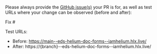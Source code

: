 Please always provide the [GitHub issue(s)](../issues) your PR is for, as well as test URLs where your change can be observed (before and after):

Fix #<gh-issue-id>

Test URLs:
- Before: https://main--eds-helium-doc-forms--iamhelium.hlx.live/
- After: https://{branch}--eds-helium-doc-forms--iamhelium.hlx.live/
